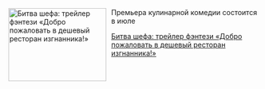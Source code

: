 <!--2025-05-29 11:45:44-->
<div class="yb">
  <div class="rss kino_kino"><a href="https://www.kino-teatr.ru/kino/news/y2025/5-29/37855/" title="Битва шефа: трейлер фэнтези «Добро пожаловать в дешевый ресторан изгнанника&#33;»"><img src="https://www.kino-teatr.ru/news/5/5/37855/poster.jpg" width="196" height="147" align="left" hspace="5" style="margin: 0px 10px 0px 5px" alt="Битва шефа: трейлер фэнтези «Добро пожаловать в дешевый ресторан изгнанника&#33;»"/></a>Премьера кулинарной комедии состоится в июле <p class="titl"><a href="https://www.kino-teatr.ru/kino/news/y2025/5-29/37855/">Битва шефа: трейлер фэнтези «Добро пожаловать в дешевый ресторан изгнанника!»</a></p></div>
</div>
